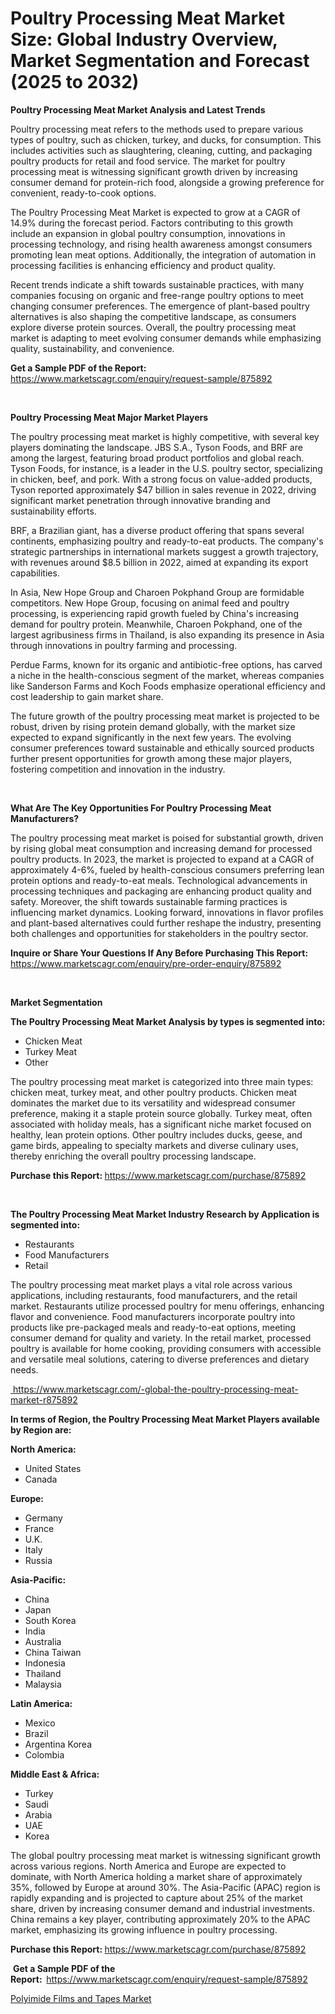 <p><h1>Poultry Processing Meat Market Size: Global Industry Overview, Market Segmentation and Forecast (2025 to 2032)</h1></p><p><strong>Poultry Processing Meat Market Analysis and Latest Trends</strong></p>
<p><p>Poultry processing meat refers to the methods used to prepare various types of poultry, such as chicken, turkey, and ducks, for consumption. This includes activities such as slaughtering, cleaning, cutting, and packaging poultry products for retail and food service. The market for poultry processing meat is witnessing significant growth driven by increasing consumer demand for protein-rich food, alongside a growing preference for convenient, ready-to-cook options.</p><p>The Poultry Processing Meat Market is expected to grow at a CAGR of 14.9% during the forecast period. Factors contributing to this growth include an expansion in global poultry consumption, innovations in processing technology, and rising health awareness amongst consumers promoting lean meat options. Additionally, the integration of automation in processing facilities is enhancing efficiency and product quality. </p><p>Recent trends indicate a shift towards sustainable practices, with many companies focusing on organic and free-range poultry options to meet changing consumer preferences. The emergence of plant-based poultry alternatives is also shaping the competitive landscape, as consumers explore diverse protein sources. Overall, the poultry processing meat market is adapting to meet evolving consumer demands while emphasizing quality, sustainability, and convenience.</p></p>
<p><strong>Get a Sample PDF of the Report:&nbsp;</strong> <a href="https://www.marketscagr.com/enquiry/request-sample/875892?utm_campaign=2031&utm_medium=2&utm_source=Github&utm_content=ia&utm_term=21032025&utm_id=poultry-processing-meat">https://www.marketscagr.com/enquiry/request-sample/875892</a></p>
<p>&nbsp;</p>
<p><strong>Poultry Processing Meat Major Market Players</strong></p>
<p><p>The poultry processing meat market is highly competitive, with several key players dominating the landscape. JBS S.A., Tyson Foods, and BRF are among the largest, featuring broad product portfolios and global reach. Tyson Foods, for instance, is a leader in the U.S. poultry sector, specializing in chicken, beef, and pork. With a strong focus on value-added products, Tyson reported approximately $47 billion in sales revenue in 2022, driving significant market penetration through innovative branding and sustainability efforts.</p><p>BRF, a Brazilian giant, has a diverse product offering that spans several continents, emphasizing poultry and ready-to-eat products. The company's strategic partnerships in international markets suggest a growth trajectory, with revenues around $8.5 billion in 2022, aimed at expanding its export capabilities.</p><p>In Asia, New Hope Group and Charoen Pokphand Group are formidable competitors. New Hope Group, focusing on animal feed and poultry processing, is experiencing rapid growth fueled by China's increasing demand for poultry protein. Meanwhile, Charoen Pokphand, one of the largest agribusiness firms in Thailand, is also expanding its presence in Asia through innovations in poultry farming and processing.</p><p>Perdue Farms, known for its organic and antibiotic-free options, has carved a niche in the health-conscious segment of the market, whereas companies like Sanderson Farms and Koch Foods emphasize operational efficiency and cost leadership to gain market share.</p><p>The future growth of the poultry processing meat market is projected to be robust, driven by rising protein demand globally, with the market size expected to expand significantly in the next few years. The evolving consumer preferences toward sustainable and ethically sourced products further present opportunities for growth among these major players, fostering competition and innovation in the industry.</p></p>
<p>&nbsp;</p>
<p><strong>What Are The Key Opportunities For Poultry Processing Meat Manufacturers?</strong></p>
<p><p>The poultry processing meat market is poised for substantial growth, driven by rising global meat consumption and increasing demand for processed poultry products. In 2023, the market is projected to expand at a CAGR of approximately 4-6%, fueled by health-conscious consumers preferring lean protein options and ready-to-eat meals. Technological advancements in processing techniques and packaging are enhancing product quality and safety. Moreover, the shift towards sustainable farming practices is influencing market dynamics. Looking forward, innovations in flavor profiles and plant-based alternatives could further reshape the industry, presenting both challenges and opportunities for stakeholders in the poultry sector.</p></p>
<p><strong>Inquire or Share Your Questions If Any Before Purchasing This Report:</strong> <a href="https://www.marketscagr.com/enquiry/pre-order-enquiry/875892?utm_campaign=2031&utm_medium=2&utm_source=Github&utm_content=ia&utm_term=21032025&utm_id=poultry-processing-meat">https://www.marketscagr.com/enquiry/pre-order-enquiry/875892</a></p>
<p>&nbsp;</p>
<p><strong>Market Segmentation</strong></p>
<p><strong>The Poultry Processing Meat Market Analysis by types is segmented into:</strong></p>
<p><ul><li>Chicken Meat</li><li>Turkey Meat</li><li>Other</li></ul></p>
<p><p>The poultry processing meat market is categorized into three main types: chicken meat, turkey meat, and other poultry products. Chicken meat dominates the market due to its versatility and widespread consumer preference, making it a staple protein source globally. Turkey meat, often associated with holiday meals, has a significant niche market focused on healthy, lean protein options. Other poultry includes ducks, geese, and game birds, appealing to specialty markets and diverse culinary uses, thereby enriching the overall poultry processing landscape.</p></p>
<p><strong>Purchase this Report:&nbsp;</strong><a href="https://www.marketscagr.com/purchase/875892?utm_campaign=2031&utm_medium=2&utm_source=Github&utm_content=ia&utm_term=21032025&utm_id=poultry-processing-meat">https://www.marketscagr.com/purchase/875892</a></p>
<p>&nbsp;</p>
<p><strong>The Poultry Processing Meat Market Industry Research by Application is segmented into:</strong></p>
<p><ul><li>Restaurants</li><li>Food Manufacturers</li><li>Retail</li></ul></p>
<p><p>The poultry processing meat market plays a vital role across various applications, including restaurants, food manufacturers, and the retail market. Restaurants utilize processed poultry for menu offerings, enhancing flavor and convenience. Food manufacturers incorporate poultry into products like pre-packaged meals and ready-to-eat options, meeting consumer demand for quality and variety. In the retail market, processed poultry is available for home cooking, providing consumers with accessible and versatile meal solutions, catering to diverse preferences and dietary needs.</p></p>
<p><a href="https://www.marketscagr.com/-global-the-poultry-processing-meat-market-r875892?utm_campaign=2031&utm_medium=2&utm_source=Github&utm_content=ia&utm_term=21032025&utm_id=poultry-processing-meat">&nbsp;https://www.marketscagr.com/-global-the-poultry-processing-meat-market-r875892</a></p>
<p><strong>In terms of Region, the Poultry Processing Meat Market Players available by Region are:</strong></p>
<p>
    <p> <strong> North America: </strong>
        <ul>
            <li>United States</li>
            <li>Canada</li>
        </ul>
        </p> 
    <p> <strong> Europe: </strong>
        <ul>
            <li>Germany</li>
            <li>France</li>
            <li>U.K.</li>
            <li>Italy</li>
            <li>Russia</li>
        </ul>
        </p> 
    <p> <strong> Asia-Pacific: </strong>
        <ul>
            <li>China</li>
            <li>Japan</li>
            <li>South Korea</li>
            <li>India</li>
            <li>Australia</li>
            <li>China Taiwan</li>
            <li>Indonesia</li>
            <li>Thailand</li>
            <li>Malaysia</li>
        </ul>
        </p> 
    <p> <strong> Latin America: </strong>
        <ul>
            <li>Mexico</li>
            <li>Brazil</li>
            <li>Argentina Korea</li>
            <li>Colombia</li>
        </ul>
        </p> 
    <p> <strong> Middle East & Africa: </strong>
        <ul>
            <li>Turkey</li>
            <li>Saudi</li>
            <li>Arabia</li>
            <li>UAE</li>
            <li>Korea</li>
        </ul>
    </p>
    </p>
<p><p>The global poultry processing meat market is witnessing significant growth across various regions. North America and Europe are expected to dominate, with North America holding a market share of approximately 35%, followed by Europe at around 30%. The Asia-Pacific (APAC) region is rapidly expanding and is projected to capture about 25% of the market share, driven by increasing consumer demand and industrial investments. China remains a key player, contributing approximately 20% to the APAC market, emphasizing its growing influence in poultry processing.</p></p>
<p><strong>Purchase this Report: </strong><a href="https://www.marketscagr.com/purchase/875892?utm_campaign=2031&utm_medium=2&utm_source=Github&utm_content=ia&utm_term=21032025&utm_id=poultry-processing-meat">https://www.marketscagr.com/purchase/875892</a></p>
<p>&nbsp;<strong>Get a Sample PDF of the Report:&nbsp;&nbsp;</strong><a href="https://www.marketscagr.com/enquiry/request-sample/875892?utm_campaign=2031&utm_medium=2&utm_source=Github&utm_content=ia&utm_term=21032025&utm_id=poultry-processing-meat">https://www.marketscagr.com/enquiry/request-sample/875892</a></p>
<p><strong></strong></p>
<p><p><a href="https://github.com/wileonie19657/Market-Research-Report-List-1/blob/main/polyimide-films-and-tapes-market.md?utm_campaign=2031&utm_medium=2&utm_source=Github&utm_content=ia&utm_term=21032025&utm_id=poultry-processing-meat">Polyimide Films and Tapes Market</a></p></p>